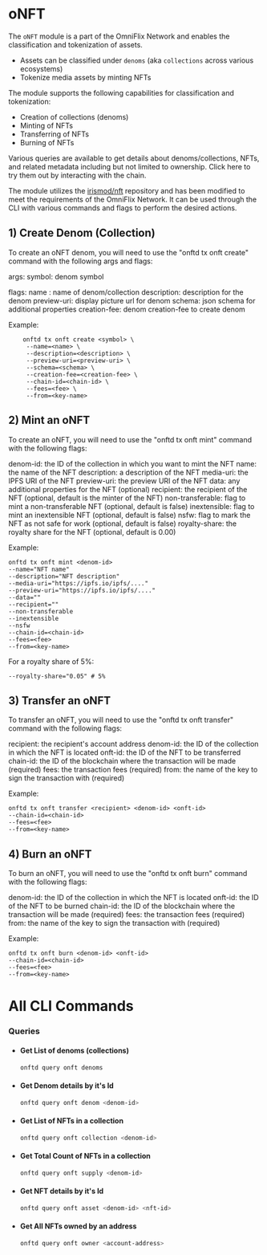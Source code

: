 # oNFT

The `oNFT` module is a part of the OmniFlix Network and enables the classification and tokenization of assets.

- Assets can be classified under `denoms` (aka `collections` across various ecosystems)
- Tokenize media assets by minting NFTs

The module supports the following capabilities for classification and tokenization:

- Creation of collections (denoms)
- Minting of NFTs
- Transferring of NFTs
- Burning of NFTs

Various queries are available to get details about denoms/collections, NFTs, and related metadata including but not limited to ownership. Click here to try them out by interacting with the chain.

The module utilizes the [irismod/nft](https://github.com/irismod/nft) repository and has been modified to meet the requirements of the OmniFlix Network. It can be used through the CLI with various commands and flags to perform the desired actions.

## 1) Create Denom (Collection)
To create an oNFT denom, you will need to use the "onftd tx onft create" command with the following args and flags:

args:
symbol: denom symbol

flags:
name : name of denom/collection 
description: description for the denom
preview-uri: display picture url for denom
schema: json schema for additional properties
creation-fee: denom creation-fee to create denom

Example:
```
    onftd tx onft create <symbol> \
     --name=<name> \
     --description=<description> \
     --preview-uri=<preview-uri> \
     --schema=<schema> \
     --creation-fee=<creation-fee> \
     --chain-id=<chain-id> \
     --fees=<fee> \
     --from=<key-name>
```
  
## 2) Mint an oNFT

To create an oNFT, you will need to use the "onftd tx onft mint" command with the following flags:

denom-id: the ID of the collection in which you want to mint the NFT
name: the name of the NFT
description: a description of the NFT
media-uri: the IPFS URI of the NFT
preview-uri: the preview URI of the NFT
data: any additional properties for the NFT (optional)
recipient: the recipient of the NFT (optional, default is the minter of the NFT)
non-transferable: flag to mint a non-transferable NFT (optional, default is false)
inextensible: flag to mint an inextensible NFT (optional, default is false)
nsfw: flag to mark the NFT as not safe for work (optional, default is false)
royalty-share: the royalty share for the NFT (optional, default is 0.00)

Example:

```
onftd tx onft mint <denom-id>
--name="NFT name"
--description="NFT description"
--media-uri="https://ipfs.io/ipfs/...."
--preview-uri="https://ipfs.io/ipfs/...."
--data=""
--recipient=""
--non-transferable
--inextensible
--nsfw
--chain-id=<chain-id>
--fees=<fee>
--from=<key-name>
```

For a royalty share of 5%:

```
--royalty-share="0.05" # 5%
```

## 3) Transfer an oNFT

To transfer an oNFT, you will need to use the "onftd tx onft transfer" command with the following flags:

recipient: the recipient's account address
denom-id: the ID of the collection in which the NFT is located
onft-id: the ID of the NFT to be transferred
chain-id: the ID of the blockchain where the transaction will be made (required)
fees: the transaction fees (required)
from: the name of the key to sign the transaction with (required)

Example:

```
onftd tx onft transfer <recipient> <denom-id> <onft-id>
--chain-id=<chain-id>
--fees=<fee>
--from=<key-name>
```

## 4) Burn an oNFT

To burn an oNFT, you will need to use the "onftd tx onft burn" command with the following flags:

denom-id: the ID of the collection in which the NFT is located
onft-id: the ID of the NFT to be burned
chain-id: the ID of the blockchain where the transaction will be made (required)
fees: the transaction fees (required)
from: the name of the key to sign the transaction with (required)

Example:

```
onftd tx onft burn <denom-id> <onft-id>
--chain-id=<chain-id>
--fees=<fee>
--from=<key-name>
```

# All CLI Commands

### Queries
  - #### Get List of denoms (collections)
    ```bash
    onftd query onft denoms
    ```
  - #### Get Denom details by it's Id
     ```bash
    onftd query onft denom <denom-id>
    ```    
  - #### Get List of NFTs in a collection
    ```bash
    onftd query onft collection <denom-id>
    ```
  - #### Get Total Count of NFTs in a collection
    ```bash
    onftd query onft supply <denom-id>
    ```
  - #### Get NFT details by it's Id
    ```bash
    onftd query onft asset <denom-id> <nft-id>
    ```
  - #### Get All NFTs owned by an address
    ```bash
    onftd query onft owner <account-address>
    ```
